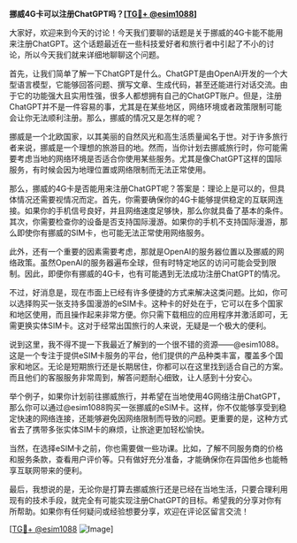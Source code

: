 **挪威4G卡可以注册ChatGPT吗？[[TG💪+ @esim1088](https://t.me/s/esim1088)]**

大家好，欢迎来到今天的讨论！今天我们要聊的话题是关于挪威的4G卡能不能用来注册ChatGPT。这个话题最近在一些科技爱好者和旅行者中引起了不小的讨论，所以今天我们就来详细地聊聊这个问题。

首先，让我们简单了解一下ChatGPT是什么。ChatGPT是由OpenAI开发的一个大型语言模型，它能够回答问题、撰写文章、生成代码，甚至还能进行对话交流。由于它的功能强大且实用性强，很多人都想拥有自己的ChatGPT账户。但是，注册ChatGPT并不是一件容易的事，尤其是在某些地区，网络环境或者政策限制可能会让你无法顺利注册。那么，挪威的情况又是怎样的呢？

挪威是一个北欧国家，以其美丽的自然风光和高生活质量闻名于世。对于许多旅行者来说，挪威是一个理想的旅游目的地。然而，当你计划去挪威旅行时，你可能需要考虑当地的网络环境是否适合你使用某些服务。尤其是像ChatGPT这样的国际服务，有时候会因为地理位置或网络限制而无法正常使用。

那么，挪威的4G卡是否能用来注册ChatGPT呢？答案是：理论上是可以的，但具体情况还需要视情况而定。首先，你需要确保你的4G卡能够提供稳定的互联网连接。如果你的手机信号良好，并且网络速度足够快，那么你就具备了基本的条件。其次，你需要检查你的设备是否支持国际漫游。如果你的手机不支持国际漫游，那么即使你有挪威的SIM卡，也可能无法正常使用网络服务。

此外，还有一个重要的因素需要考虑，那就是OpenAI的服务器位置以及挪威的网络政策。虽然OpenAI的服务器遍布全球，但有时特定地区的访问可能会受到限制。因此，即便你有挪威的4G卡，也有可能遇到无法成功注册ChatGPT的情况。

不过，好消息是，现在市面上已经有许多便捷的方式来解决这类问题。比如，你可以选择购买一张支持多国漫游的eSIM卡。这种卡的好处在于，它可以在多个国家和地区使用，而且操作起来非常方便。你只需下载相应的应用程序并激活即可，无需更换实体SIM卡。这对于经常出国旅行的人来说，无疑是一个极大的便利。

说到这里，我不得不提一下我最近了解到的一个很不错的资源——@esim1088。这是一个专注于提供eSIM卡服务的平台，他们提供的产品种类丰富，覆盖多个国家和地区。无论是短期旅行还是长期居住，你都可以在这里找到适合自己的方案。而且他们的客服服务非常周到，解答问题耐心细致，让人感到十分安心。

举个例子，如果你计划前往挪威旅行，并希望在当地使用4G网络注册ChatGPT，那么你可以通过@esim1088购买一张挪威的eSIM卡。这样，你不仅能够享受到稳定快速的网络连接，还能够避免因网络限制而导致的问题。更重要的是，这种方式省去了携带多张实体SIM卡的麻烦，让旅途更加轻松愉快。

当然，在选择eSIM卡之前，你也需要做一些功课。比如，了解不同服务商的价格和服务条款，查看用户评价等。只有做好充分准备，才能确保你在异国他乡也能畅享互联网带来的便利。

最后，我想说的是，无论你是打算去挪威旅行还是已经在当地生活，只要合理利用现有的技术手段，就完全有可能实现注册ChatGPT的目标。希望我的分享对你有所帮助。如果你有任何疑问或经验想要分享，欢迎在评论区留言交流！

[[TG💪+ @esim1088](https://t.me/s/esim1088) ![Image](https://i.postimg.cc/4NQfJmqS/Snipaste-2025-05-13-00-14-12.png)]